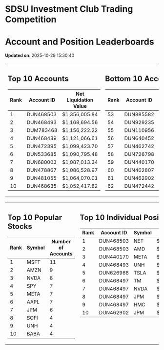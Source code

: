 # SDSU Investment Club Trading Competition 
 # Account and Position Leaderboards

**Updated on**: 2025-10-29 15:30:40

<table><tr><td valign="top">

## Top 10 Accounts
| Rank | Account ID | Net Liquidation Value |
|------|------------|-----------------------|
| 1 | DUN468503 | $1,356,005.84 |
| 2 | DUN468493 | $1,168,694.56 |
| 3 | DUM783468 | $1,156,222.22 |
| 4 | DUN468489 | $1,121,066.61 |
| 5 | DUN472395 | $1,099,423.70 |
| 6 | DUN533685 | $1,090,795.48 |
| 7 | DUN680003 | $1,087,013.34 |
| 8 | DUN478867 | $1,086,528.97 |
| 9 | DUN481055 | $1,064,070.01 |
| 10 | DUN468635 | $1,052,417.82 |

</td><td valign="top">

## Bottom 10 Accounts
| Rank | Account ID | Net Liquidation Value |
|------|------------|-----------------------|
| 53 | DUN885582 | $1,004,171.36 |
| 54 | DUN929235 | $1,003,861.50 |
| 55 | DUN110956 | $1,003,268.46 |
| 56 | DUN640452 | $1,001,290.63 |
| 57 | DUN462742 | $997,954.09 |
| 58 | DUN726798 | $997,407.71 |
| 59 | DUN440170 | $995,811.43 |
| 60 | DUN462807 | $982,812.51 |
| 61 | DUN462902 | $924,474.66 |
| 62 | DUN472442 | $826,398.86 |

</td></tr></table>

<table><tr><td valign="top">

## Top 10 Popular Stocks
| Rank | Symbol | Number of Accounts |
|------|--------|--------------------|
| 1 | MSFT | 11 |
| 2 | AMZN | 9 |
| 3 | NVDA | 8 |
| 4 | SPY | 7 |
| 5 | META | 7 |
| 6 | AAPL | 7 |
| 7 | JPM | 6 |
| 8 | SOFI | 4 |
| 9 | UNH | 4 |
| 10 | BABA | 4 |

</td><td valign="top">

## Top 10 Individual Positions
| Rank | Account ID | Symbol | Cost | Total Value |
|------|------------|--------|-----------|-------------|
| 1 | DUN468503 | NET | $2,222,350.22 | $2,222,350.22 |
| 2 | DUN468503 | AMD | $484,965.07 | $484,965.07 |
| 3 | DUN440170 | META | $327,344.26 | $327,344.26 |
| 4 | DUN468493 | UNH | $270,005.39 | $270,005.39 |
| 5 | DUN626968 | TSLA | $225,886.51 | $225,886.51 |
| 6 | DUN468497 | TM | $200,005.73 | $200,005.73 |
| 7 | DUN468497 | NVDA | $200,005.30 | $200,005.30 |
| 8 | DUN468497 | JPM | $200,003.26 | $200,003.26 |
| 9 | DUN468497 | HMC | $198,032.60 | $198,032.60 |
| 10 | DUN462902 | JPM | $154,876.44 | $154,876.44 |

</td></tr></table>
